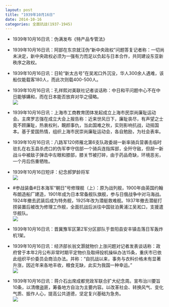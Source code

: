 ```yaml
---
layout: post
title: "1939年10月16日"
date: 2014-10-16
categories: 全面抗战(1937-1945)
---
```


<meta name="referrer" content="no-referrer" />

- 1939年10月16日讯：伪满发布《特产品专管法》 

- 1939年10月16日讯：阿部在东京就汪伪“新中央政权”问题答复记者称：一切尚未决定，新中央政权必须为一强有力而足以负起与日本合作，共同建设东亚新秩序之政权。 

- 1939年10月16日讯：日轮“新太古号”在吴淞口外沉没，华人300余人遇难，该船仅能载客180人，而此次则载400-500人。 

- 1939年10月16日讯：孔祥熙对美联社记者谈话称：中日和平问题中心不在中日能够媾和，而在日本能否放弃对华之侵略。 <br/><img src="https://ww1.sinaimg.cn/large/aca367d8jw1eld91fmnsoj209i0e8aat.jpg" />

- 1939年10月16日讯：上海市工商教育团体发起成立上海市民崇尚廉耻运动会。主席罗志强在成立大会上报告称：近来世风日下，廉耻丧尽，有声望之士竟不顾廉耻，热衷权利，靦颜事仇，当此国难之秋，实则影响抗战，动摇国本。基于爱国热情，组织上海市民崇尚廉耻运动会，各自勉励，为社会表率。 

- 1939年10月16日讯：八路军120师雁北第6支队政委胡一新率骑兵营袭击临时驻扎在右玉县杀虎口的伪军李守信部一个骑兵连指挥部，全歼守敌，但胡一新战斗中被敌子弹击中左眼和膝部，膝关节被打碎，由于药品奇缺，环境恶劣，一个月后伤重牺牲。 

- 1939年10月16日短评：纪念郝梦龄将军 <br/><img src="https://ww4.sinaimg.cn/large/aca367d8jw1elctfj549ij20c10bkab5.jpg" />

- #参战装备#日本海军“朝日”号修理舰（上）：原为战列舰，1900年由英国约翰布朗造船厂建造，1901年成为日本常备舰队旗舰，参与日俄战争中对马海战。1924年撤去武装后成为特务舰，1925年改为潜艇救难舰。1937年撤去潜艇打捞装置后被改为修理工作舰，全面抗战后派往中国驻泊黄浦江吴淞口，支援遣华舰队。 <br/><img src="https://ww1.sinaimg.cn/large/aca367d8jw1elcrpfpsa7j20fm0v30yi.jpg" />

- 1939年10月16日讯：晋冀豫军区第2军分区部队于昔阳县安丰镇击落日军轰炸机1架。 

- 1939年10月16日讯：经济部长翁文灏就物价上涨问题对记者发表谈话称：政府曾于本年2月公布非常时期平定物价及取缔投机操纵办法15条，重庆市已依此组织平价委员会商洽办法。并称：“自抗战以来，事务与衣料价格未有显著升涨，因近年来各地丰收，粮食无缺，此实为我国一种幸运。” <br/><img src="https://ww4.sinaimg.cn/large/aca367d8jw1elco86xbnwj20cs0go74k.jpg" />

- 1939年10月16日讯：蒋介石出席成都党政军联合扩大纪念周。宣布治川要旨10条，以清缴盗匪，筹备地方自治为主要内容。以改革社会、转换风气、变化气质、振作人心，提高公共道德，坚定复兴基础为急务。 <br/><img src="https://ww2.sinaimg.cn/large/aca367d8jw1elcmhot8pwj20go0hk75o.jpg" />

